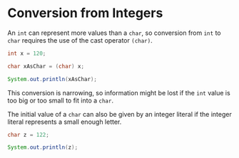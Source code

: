 # Conversion from Integers

An `int` can represent more values than a `char`, so conversion from `int` to
`char` requires the use of the cast operator `(char)`.

```java
int x = 120;

char xAsChar = (char) x;

System.out.println(xAsChar);
```

This conversion is narrowing, so information might be lost if the `int` value is too big or too small to fit into a `char`.

The initial value of a `char` can also be given by an integer literal if the integer literal represents a small enough letter.

```java
char z = 122;

System.out.println(z);
```

